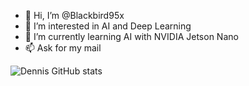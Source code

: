 - 👋 Hi, I’m @Blackbird95x
- 👀 I’m interested in AI and Deep Learning
- 🌱 I’m currently learning AI with NVIDIA Jetson Nano
- 📫 Ask for my mail

![Dennis GitHub stats](https://github-readme-stats.vercel.app/api?username=Blackbird95x7&theme=dark&show_icons=true)<!---
Blackbird95x/Blackbird95x is a ✨ special ✨ repository because its `README.md` (this file) appears on your GitHub profile.
You can click the Preview link to take a look at your changes.
--->
